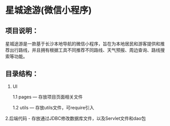 # 星城途游(微信小程序)

## 项目说明：
星城途游是一款基于长沙本地导航的微信小程序，旨在为本地居民和游客提供和推荐出行路线，并且拥有根据工具不同推荐不同路线、天气预报、周边查询、路线搜索等功能。

## 目录结构：
1. UI

    1.1 pages — 存放项目页面相关文件
  
    1.2 utils — 存放utils文件，可require引入
    
  2.后端代码 - 存放通过JDBC修改数据库文件，以及Servlet文件和dao包    
  
  
